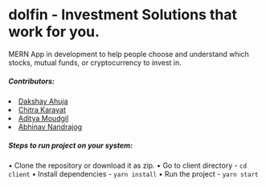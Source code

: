 # dolfin - Investment Solutions that work for you.

MERN App in development to help people choose and understand which stocks, mutual funds, or cryptocurrency to invest in.

##### Contributors:
<li><a href="https://github.com/dakshayahuja">Dakshay Ahuja </a></li>
<li><a href="https://github.com/chitrakarayat">Chitra Karayat </a></li>
<li><a href="https://github.com/AdityaMoudgil">Aditya Moudgil </a></li>
<li><a href="https://github.com/abhinavnandrajog">Abhinav Nandrajog </a></li>

##### Steps to run project on your system:
• Clone the repository or download it as zip.
• Go to client directory - `cd client`
• Install dependencies -  `yarn install`
• Run the project - `yarn start`
